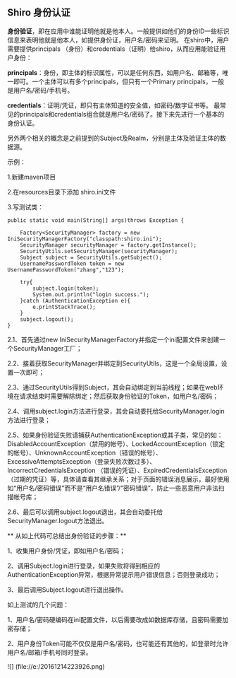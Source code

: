 ## Shiro 身份认证 ##

**身份验证**，即在应用中谁能证明他就是他本人。一般提供如他们的身份ID一些标识信息来表明他就是他本人，如提供身份证，用户名/密码来证明。
在shiro中，用户需要提供principals （身份）和credentials（证明）给shiro，从而应用能验证用户身份：

**principals**：身份，即主体的标识属性，可以是任何东西，如用户名、邮箱等，唯一即可。一个主体可以有多个principals，但只有一个Primary principals，一般是用户名/密码/手机号。


**credentials**：证明/凭证，即只有主体知道的安全值，如密码/数字证书等。
最常见的principals和credentials组合就是用户名/密码了。接下来先进行一个基本的身份认证。
 
另外两个相关的概念是之前提到的Subject及Realm，分别是主体及验证主体的数据源。

示例：

1.新建maven项目

2.在resources目录下添加 shiro.ini文件

3.写测试类：  

``` 
public static void main(String[] args)throws Exception {

    Factory<SecurityManager> factory = new IniSecurityManagerFactory("classpath:shiro.ini");
    SecurityManager securityManager = factory.getInstance();
    SecurityUtils.setSecurityManager(securityManager);
    Subject subject = SecurityUtils.getSubject();
    UsernamePasswordToken token = new UsernamePasswordToken("zhang","123");

    try{
        subject.login(token);
        System.out.println("login success.");
    }catch (AuthenticationException e){
        e.printStackTrace();
    }
    subject.logout();
}

```

2.1、首先通过new IniSecurityManagerFactory并指定一个ini配置文件来创建一个SecurityManager工厂；

2.2、接着获取SecurityManager并绑定到SecurityUtils，这是一个全局设置，设置一次即可；

2.3、通过SecurityUtils得到Subject，其会自动绑定到当前线程；如果在web环境在请求结束时需要解除绑定；然后获取身份验证的Token，如用户名/密码；

2.4、调用subject.login方法进行登录，其会自动委托给SecurityManager.login方法进行登录；

2.5、如果身份验证失败请捕获AuthenticationException或其子类，常见的如： DisabledAccountException（禁用的帐号）、LockedAccountException（锁定的帐号）、UnknownAccountException（错误的帐号）、ExcessiveAttemptsException（登录失败次数过多）、IncorrectCredentialsException （错误的凭证）、ExpiredCredentialsException（过期的凭证）等，具体请查看其继承关系；对于页面的错误消息展示，最好使用如“用户名/密码错误”而不是“用户名错误”/“密码错误”，防止一些恶意用户非法扫描帐号库；

2.6、最后可以调用subject.logout退出，其会自动委托给SecurityManager.logout方法退出。

** 从如上代码可总结出身份验证的步骤：**

1、收集用户身份/凭证，即如用户名/密码；

2、调用Subject.login进行登录，如果失败将得到相应的AuthenticationException异常，根据异常提示用户错误信息；否则登录成功；

3、最后调用Subject.logout进行退出操作。
 
如上测试的几个问题：

1、用户名/密码硬编码在ini配置文件，以后需要改成如数据库存储，且密码需要加密存储；

2、用户身份Token可能不仅仅是用户名/密码，也可能还有其他的，如登录时允许用户名/邮箱/手机号同时登录。 

![] (file://e:/20161214223926.png) 
